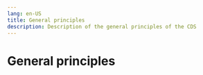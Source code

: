 ```yaml
---
lang: en-US
title: General principles
description: Description of the general principles of the CDS
---
```


# General principles
